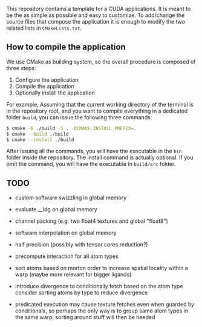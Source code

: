 This repository contains a template for a CUDA applications.
It is meant to be the as simple as possible and easy to customize.
To add/change the source files that compose the application it is enough to modify the two related lists in `CMakeLists.txt`.


## How to compile the application

We use CMake as building system, so the overall procedure is composed of three steps:
1. Configure the application
1. Compile the application
1. Optionally install the application

For example, Assuming that the current working directory of the terminal is in the repository root, and you want to compile everything in a dedicated folder `build`, you can issue the following three commands:
```bash
$ cmake -B ./build -S . -DCMAKE_INSTALL_PREFIX=.
$ cmake --build ./build
$ cmake --install ./build
```
After issuing all the commands, you will have the executable in the `bin` folder inside the repository.
The install command is actually optional.
If you omit the command, you will have the executable in `build/src` folder.

## TODO
 - custom software swizzling in global memory
 - evaluate __ldg on global memory
 - channel packing (e.g. two float4 textures and global "float8")
 - software interpolation on global memory
 - half precision (possibly with tensor cores reduction?)

 - precompute interaction for all atom types
 - sort atoms based on morton order to increase spatial locality within a warp
  (maybe more relevant for bigger ligands)
 - introduce divergence to conditionally fetch based on the atom type
   consider sorting atoms by type to reduce divergence
 - predicated execution may cause texture fetches even when guarded by conditionals,
   so perhaps the only way is to group same atom types in the same warp, sorting around
   stuff will then be needed
